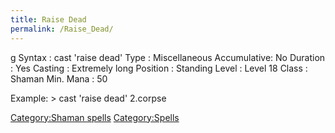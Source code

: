 ```yaml
---
title: Raise Dead
permalink: /Raise_Dead/
---
```


<nowiki>g Syntax : cast 'raise dead' Type : Miscellaneous Accumulative:
No Duration : Yes Casting : Extremely long Position : Standing Level :
Level 18 Class : Shaman Min. Mana : 50

</pre>

Example: \> cast 'raise dead' 2.corpse

[Category:Shaman spells](Category:Shaman_spells "wikilink")
[Category:Spells](Category:Spells "wikilink")